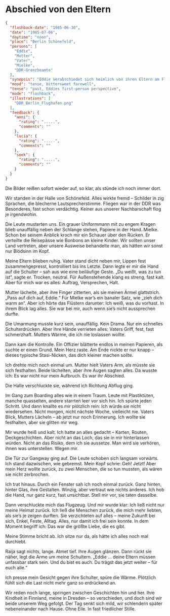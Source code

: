 # Abschied von den Eltern

```json
{
  "flashback-date": "1985-06-30",
  "date": "1985-07-06",
  "daytime": "noon",
  "place": "Berlin Schönefeld",
  "persons": [
    "Eddie",
    "Mutter",
    "Vater",
    "Mielke",
    "DDR-Grenzbeamte"
  ],
  "synopsis": "Eddie verabschiedet sich heimlich von ihren Eltern am Flughafen Schönefeld und passiert die Kontrolle unter Mielkes Blick.",
  "mood": "tense, bittersweet farewell",
  "tense": "past, Eddies first-person perspective",
  "mode": "flashback",
  "illustrations": [
    "DDR_Berlin_Flughafen.png"
  ],
  "feedback": {
    "anni": {
      "rating": ".....",
      "comments": ""
    },
    "lucia": {
      "rating": ".....",
      "comments": ""
    },
    "soek": {
      "rating": ".....",
      "comments": ""
    }
  }
}
```

Die Bilder reißen sofort wieder auf, so klar, als stünde ich noch immer dort.

Wir standen in der Halle von Schönefeld. Alles wirkte fremd – Schilder in zig
Sprachen, die blecherne Lautsprecherstimme. Fliegen war in der DDR was
Besonderes, fast schon verdächtig. Keiner aus unserer Nachbarschaft flog je
irgendwohin.

Die Leute musterten uns. Ein grauer Uniformmann mit zu engem Kragen blieb
unauffällig neben der Schlange stehen, Papiere in der Hand. Mielke. Schon bei
seinem Anblick kroch mir ein Schauer über den Rücken. Er verteilte die
Reisepässe wie Bonbons an kleine Kinder. Wir sollten unser Land vertreten, aber
unsere Ausweise behandelte man, als hätten wir sonst nur Blödsinn im Kopf.

Meine Eltern blieben ruhig. Vater stand dicht neben mir, Lippen fest
zusammengepresst, kontrolliert bis ins Letzte. Dann legte er mir die Hand auf
die Schulter – sah aus wie eine beiläufige Geste. „Du weißt, was zu tun ist“,
sagte er. Trocken, neutral. Für Außenstehende klang es streng, fast kalt. Aber
für mich war es alles: Auftrag, Versprechen, Halt.

Mutter lächelte, aber ihre Finger zitterten, als sie meinen Ärmel glattstrich.
„Pass auf dich auf, Eddie.“ Für Mielke war’s ein banaler Satz, wie „zieh dich
warm an“. Aber ich hörte das Flüstern darunter: Ich weiß, was du vorhast. In
ihrem Blick lag alles. Sie war bei mir, auch wenn sie’s nicht aussprechen
durfte.

Die Umarmung musste kurz sein, unauffällig. Kein Drama. Nur ein schnelles
Schulterdrücken. Aber ihre Hände verrieten alles: Vaters Griff, fest, fast
schmerzhaft. Mutters Wärme, die ich nie loslassen wollte.

Dann kam die Kontrolle. Ein Offizier blätterte endlos in meinen Papieren, als
suchte er einen Grund. Mein Herz raste. Am Ende nickte er nur knapp – dieses
typische Stasi-Nicken, das dich kleiner machen sollte.

Ich drehte mich noch einmal um. Mutter hielt Vaters Arm, als müsste sie sich
festhalten. Beide lächelten, aber ihre Augen sagten alles. Da wusste ich: Es war
nicht nur mein Aufbruch. Es war ihr Abschied.

Die Halle verschluckte sie, während ich Richtung Abflug ging.

Im Gang zum Boarding alles wie in einem Traum. Leute mit Plastiktüten, manche
quasselten, andere starrten leer vor sich hin. Ich spürte jeden Schritt. Und
dann knallte es mir plötzlich rein: Ich würde sie nicht wiedersehen. Nicht
morgen, nicht nächste Woche, vielleicht nie. Vaters Blick, Mutters Lächeln – ab
jetzt nur noch Erinnerung. Ich wollte sie festhalten, aber sie glitten mir weg.

Mir wurde heiß und kalt. Ich hatte an alles gedacht – Karten, Routen,
Deckgeschichten. Aber nicht an das Loch, das sie in mir hinterlassen würden.
Nicht an das Risiko, dem ich sie aussetze. Man wird sie verhören, ihnen was
unterstellen. Wegen mir.

Die Tür zur Gangway ging auf. Die Leute schoben sich langsam vorwärts. Ich stand
dazwischen, wie gebremst. Mein Kopf schrie: Geh! Jetzt! Aber mein Herz wollte
zurück, zu zwei Menschen, die so tun mussten, als wären sie nicht zerbrochen.

Ich trat hinaus. Durch ein Fenster sah ich noch einmal zurück. Ganz hinten,
hinter Glas, ihre Gestalten. Winzig, aber vertraut wie nichts anderes. Ich hob
die Hand, nur ganz kurz, fast unsichtbar. Stell mir vor, sie taten dasselbe.

Dann verschluckte mich das Flugzeug. Und mir wurde klar: Ich ließ nicht nur
meine Heimat zurück. Ich ließ die Menschen zurück, die mich mehr liebten, als
sie’s je zeigen durften. Sie verzichteten auf alles – meine Zukunft bei sich,
Enkel, Feste, Alltag. Alles, nur damit ich frei sein konnte. In dem Moment
begriff ich: Das war die größte Liebe, die es gibt.

Meine Stimme bricht ab. Ich sitze nur da, als hätte ich alles noch mal
durchlebt.

Raija sagt nichts, lange. Atmet tief. Ihre Augen glänzen. Dann rückt sie näher,
legt die Arme um meine Schultern. „Eddie … deine Eltern müssen unfassbar stark
sein. Und du bist es auch. Du trägst das jetzt weiter – für euch alle.“

Ich presse mein Gesicht gegen ihre Schulter, spüre die Wärme. Plötzlich fühlt
sich die Last nicht mehr ganz so erdrückend an.

Wir reden noch lange, springen zwischen Geschichten hin und her. Ihre Kindheit
in Finnland, meine in Dresden – so verschieden, und doch sind wir beide unserem
Weg gefolgt. Der Tag senkt sich mild, wir schlendern später nebeneinander nach
Hause. Ohne Eile. In fast friedlicher Stille.
